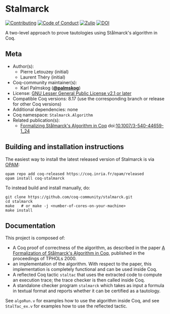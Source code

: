 <!---
This file was generated from `meta.yml`, please do not edit manually.
Follow the instructions on https://github.com/coq-community/templates to regenerate.
--->
# Stalmarck

[![Contributing][contributing-shield]][contributing-link]
[![Code of Conduct][conduct-shield]][conduct-link]
[![Zulip][zulip-shield]][zulip-link]
[![DOI][doi-shield]][doi-link]


[contributing-shield]: https://img.shields.io/badge/contributions-welcome-%23f7931e.svg
[contributing-link]: https://github.com/coq-community/manifesto/blob/master/CONTRIBUTING.md

[conduct-shield]: https://img.shields.io/badge/%E2%9D%A4-code%20of%20conduct-%23f15a24.svg
[conduct-link]: https://github.com/coq-community/manifesto/blob/master/CODE_OF_CONDUCT.md

[zulip-shield]: https://img.shields.io/badge/chat-on%20zulip-%23c1272d.svg
[zulip-link]: https://coq.zulipchat.com/#narrow/stream/237663-coq-community-devs.20.26.20users


[doi-shield]: https://zenodo.org/badge/DOI/10.1007/3-540-44659-1_24.svg
[doi-link]: https://doi.org/10.1007/3-540-44659-1_24

A two-level approach to prove tautologies using Stålmarck's
algorithm in Coq.

## Meta

- Author(s):
  - Pierre Letouzey (initial)
  - Laurent Théry (initial)
- Coq-community maintainer(s):
  - Karl Palmskog ([**@palmskog**](https://github.com/palmskog))
- License: [GNU Lesser General Public License v2.1 or later](LICENSE)
- Compatible Coq versions: 8.17 (use the corresponding branch or release for other Coq versions)
- Additional dependencies: none
- Coq namespace: `Stalmarck.Algorithm`
- Related publication(s):
  - [Formalizing Stålmarck's Algorithm in Coq](https://www.irif.fr/~letouzey/download/stalmarck.ps.gz) doi:[10.1007/3-540-44659-1_24](https://doi.org/10.1007/3-540-44659-1_24)

## Building and installation instructions

The easiest way to install the latest released version of Stalmarck
is via [OPAM](https://opam.ocaml.org/doc/Install.html):

```shell
opam repo add coq-released https://coq.inria.fr/opam/released
opam install coq-stalmarck
```

To instead build and install manually, do:

``` shell
git clone https://github.com/coq-community/stalmarck.git
cd stalmarck
make   # or make -j <number-of-cores-on-your-machine> 
make install
```


## Documentation

This project is composed of:

- A Coq proof of correctness of the algorithm, as described in the paper
  [A Formalization of Stålmarck's Algorithm in Coq][paper-link], published
  in the proceedings of TPHOLs 2000.
- an implementation of the algorithm. With respect to the paper, this
  implementation is completely functional and can be used inside Coq.
- A reflected Coq tactic `staltac` that uses the extracted code to compute
  an execution trace; the trace checker is then called inside Coq.
- A standalone checker program `stalmarck` which takes as input a formula in
  textual format and reports whether it can be certified as a tautology.

See `algoRun.v` for examples how to use the algorithm inside Coq, and
see `StalTac_ex.v` for examples how to use the reflected tactic.

[paper-link]: https://www.irif.fr/~letouzey/download/stalmarck.ps.gz

